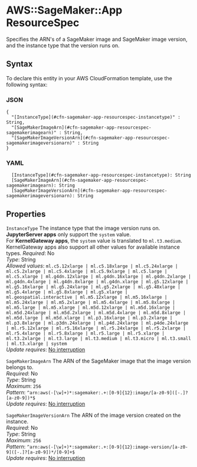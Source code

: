 # AWS::SageMaker::App ResourceSpec<a name="aws-properties-sagemaker-app-resourcespec"></a>

Specifies the ARN's of a SageMaker image and SageMaker image version, and the instance type that the version runs on\.

## Syntax<a name="aws-properties-sagemaker-app-resourcespec-syntax"></a>

To declare this entity in your AWS CloudFormation template, use the following syntax:

### JSON<a name="aws-properties-sagemaker-app-resourcespec-syntax.json"></a>

```
{
  "[InstanceType](#cfn-sagemaker-app-resourcespec-instancetype)" : String,
  "[SageMakerImageArn](#cfn-sagemaker-app-resourcespec-sagemakerimagearn)" : String,
  "[SageMakerImageVersionArn](#cfn-sagemaker-app-resourcespec-sagemakerimageversionarn)" : String
}
```

### YAML<a name="aws-properties-sagemaker-app-resourcespec-syntax.yaml"></a>

```
  [InstanceType](#cfn-sagemaker-app-resourcespec-instancetype): String
  [SageMakerImageArn](#cfn-sagemaker-app-resourcespec-sagemakerimagearn): String
  [SageMakerImageVersionArn](#cfn-sagemaker-app-resourcespec-sagemakerimageversionarn): String
```

## Properties<a name="aws-properties-sagemaker-app-resourcespec-properties"></a>

`InstanceType`  <a name="cfn-sagemaker-app-resourcespec-instancetype"></a>
The instance type that the image version runs on\.  
 **JupyterServer apps** only support the `system` value\.  
For **KernelGateway apps**, the `system` value is translated to `ml.t3.medium`\. KernelGateway apps also support all other values for available instance types\.
*Required*: No  
*Type*: String  
*Allowed values*: `ml.c5.12xlarge | ml.c5.18xlarge | ml.c5.24xlarge | ml.c5.2xlarge | ml.c5.4xlarge | ml.c5.9xlarge | ml.c5.large | ml.c5.xlarge | ml.g4dn.12xlarge | ml.g4dn.16xlarge | ml.g4dn.2xlarge | ml.g4dn.4xlarge | ml.g4dn.8xlarge | ml.g4dn.xlarge | ml.g5.12xlarge | ml.g5.16xlarge | ml.g5.24xlarge | ml.g5.2xlarge | ml.g5.48xlarge | ml.g5.4xlarge | ml.g5.8xlarge | ml.g5.xlarge | ml.geospatial.interactive | ml.m5.12xlarge | ml.m5.16xlarge | ml.m5.24xlarge | ml.m5.2xlarge | ml.m5.4xlarge | ml.m5.8xlarge | ml.m5.large | ml.m5.xlarge | ml.m5d.12xlarge | ml.m5d.16xlarge | ml.m5d.24xlarge | ml.m5d.2xlarge | ml.m5d.4xlarge | ml.m5d.8xlarge | ml.m5d.large | ml.m5d.xlarge | ml.p3.16xlarge | ml.p3.2xlarge | ml.p3.8xlarge | ml.p3dn.24xlarge | ml.p4d.24xlarge | ml.p4de.24xlarge | ml.r5.12xlarge | ml.r5.16xlarge | ml.r5.24xlarge | ml.r5.2xlarge | ml.r5.4xlarge | ml.r5.8xlarge | ml.r5.large | ml.r5.xlarge | ml.t3.2xlarge | ml.t3.large | ml.t3.medium | ml.t3.micro | ml.t3.small | ml.t3.xlarge | system`  
*Update requires*: [No interruption](https://docs.aws.amazon.com/AWSCloudFormation/latest/UserGuide/using-cfn-updating-stacks-update-behaviors.html#update-no-interrupt)

`SageMakerImageArn`  <a name="cfn-sagemaker-app-resourcespec-sagemakerimagearn"></a>
The ARN of the SageMaker image that the image version belongs to\.  
*Required*: No  
*Type*: String  
*Maximum*: `256`  
*Pattern*: `^arn:aws(-[\w]+)*:sagemaker:.+:[0-9]{12}:image/[a-z0-9]([-.]?[a-z0-9])*$`  
*Update requires*: [No interruption](https://docs.aws.amazon.com/AWSCloudFormation/latest/UserGuide/using-cfn-updating-stacks-update-behaviors.html#update-no-interrupt)

`SageMakerImageVersionArn`  <a name="cfn-sagemaker-app-resourcespec-sagemakerimageversionarn"></a>
The ARN of the image version created on the instance\.  
*Required*: No  
*Type*: String  
*Maximum*: `256`  
*Pattern*: `^arn:aws(-[\w]+)*:sagemaker:.+:[0-9]{12}:image-version/[a-z0-9]([-.]?[a-z0-9])*/[0-9]+$`  
*Update requires*: [No interruption](https://docs.aws.amazon.com/AWSCloudFormation/latest/UserGuide/using-cfn-updating-stacks-update-behaviors.html#update-no-interrupt)